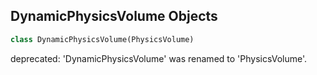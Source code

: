 ## DynamicPhysicsVolume Objects

```python
class DynamicPhysicsVolume(PhysicsVolume)
```

deprecated: 'DynamicPhysicsVolume' was renamed to 'PhysicsVolume'.

<a id="unreal.DefaultPhysicsVolume"></a>